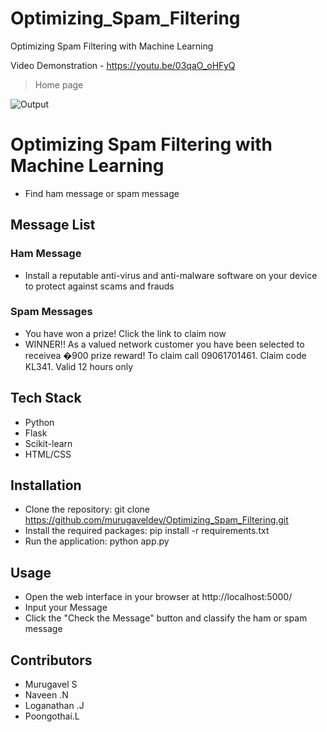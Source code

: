 # Optimizing_Spam_Filtering
Optimizing Spam Filtering with Machine Learning



Video Demonstration - https://youtu.be/03qaO_oHFyQ




> Home page 


![Output](https://user-images.githubusercontent.com/128017464/231269795-c9b8e644-30f3-4e94-a139-510900348f98.png)



# Optimizing Spam Filtering with  Machine Learning
- Find ham message or spam message

## Message List
### Ham Message
- Install a reputable anti-virus and anti-malware software on your device to protect against scams and frauds

### Spam Messages
- You have won a prize! Click the link to claim now
- WINNER!! As a valued network customer you have been selected to receivea �900 prize reward! To claim call 09061701461. Claim code KL341. Valid 12 hours only

## Tech Stack
- Python
- Flask
- Scikit-learn
- HTML/CSS

## Installation
- Clone the repository: git clone https://github.com/murugaveldev/Optimizing_Spam_Filtering.git
- Install the required packages: pip install -r requirements.txt
- Run the application: python app.py

## Usage
- Open the web interface in your browser at http://localhost:5000/
- Input your Message
- Click the "Check the Message" button and  classify the ham or spam message

## Contributors
- Murugavel S 
- Naveen .N 
- Loganathan .J
- Poongothai.L 
